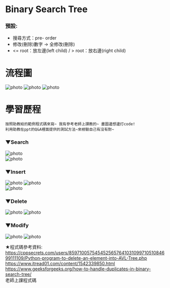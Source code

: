 # Binary Search Tree
### 預設:
  * 搜尋方式：pre- order 
  * 修改(刪除)數字 → 全修改(刪除)
  * <= root：放左邊(left child) / > root：放右邊(right child)
  
  
# 流程圖


![photo](https://github.com/stopraining/LearningNote/blob/master/pic/bst10.JPG)
![photo](https://github.com/stopraining/LearningNote/blob/master/pic/bst9.JPG)
![photo](https://github.com/stopraining/LearningNote/blob/master/pic/bst7.JPG)

# 學習歷程

    按照助教給的範例程式碼來寫~ 我有參考老師上課教的~ 畫圖邊想邊打code! 
    利用助教在ppt的Q&A裡面提供的測試方法~來檢驗自己有沒有對~
    
### ▼Search

    

![photo](https://github.com/stopraining/LearningNote/blob/master/pic/bst5.jpg)    
![photo](https://github.com/stopraining/LearningNote/blob/master/pic/bst6.jpg)

    
### ▼Insert
    
  
![photo](https://github.com/stopraining/LearningNote/blob/master/pic/bst1.jpg)
![photo](https://github.com/stopraining/LearningNote/blob/master/pic/bst4.jpg)    
![photo](https://github.com/stopraining/LearningNote/blob/master/pic/bst3.jpg)


### ▼Delete
![photo](https://github.com/stopraining/LearningNote/blob/master/pic/bst11.jpg)
![photo](https://github.com/stopraining/LearningNote/blob/master/pic/bst13.jpg)

### ▼Modify
![photo](https://github.com/stopraining/LearningNote/blob/master/pic/bst12.jpg)
![photo](https://github.com/stopraining/LearningNote/blob/master/pic/bst14.jpg)







★程式碼參考資料: 
https://cppsecrets.com/users/859710057545452565764103109971051084699111109/Python-program-to-delete-an-element-into-AVL-Tree.php        
https://www.itread01.com/content/1542339850.html              
https://www.geeksforgeeks.org/how-to-handle-duplicates-in-binary-search-tree/              
老師上課程式碼                


